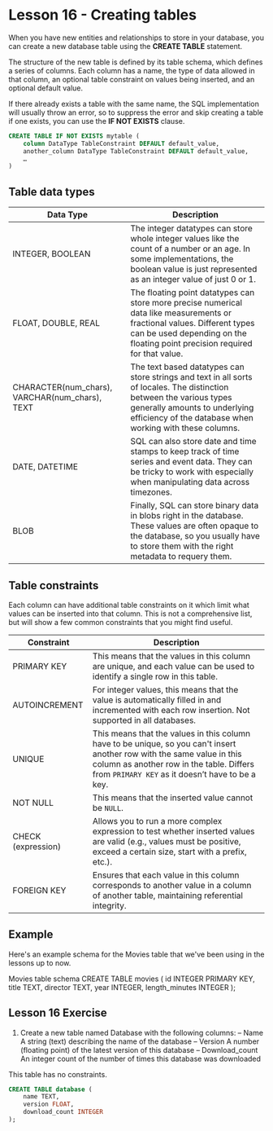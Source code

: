 # Lesson 16 - Creating tables

When you have new entities and relationships to store in your database, you can create a new database table using the **CREATE TABLE** statement.

The structure of the new table is defined by its table schema, which defines a series of columns. Each column has a name, the type of data allowed in that column, an optional table constraint on values being inserted, and an optional default value.

If there already exists a table with the same name, the SQL implementation will usually throw an error, so to suppress the error and skip creating a table if one exists, you can use the **IF NOT EXISTS** clause.

```sql
CREATE TABLE IF NOT EXISTS mytable (
    column DataType TableConstraint DEFAULT default_value,
    another_column DataType TableConstraint DEFAULT default_value,
    …
)
```

## Table data types

| Data Type                            | Description                                                                                                                                                                                                 |
|-------------------------------------|-------------------------------------------------------------------------------------------------------------------------------------------------------------------------------------------------------------|
| INTEGER, BOOLEAN                    | The integer datatypes can store whole integer values like the count of a number or an age. In some implementations, the boolean value is just represented as an integer value of just 0 or 1.              |
| FLOAT, DOUBLE, REAL                 | The floating point datatypes can store more precise numerical data like measurements or fractional values. Different types can be used depending on the floating point precision required for that value.   |
| CHARACTER(num_chars), VARCHAR(num_chars), TEXT | The text based datatypes can store strings and text in all sorts of locales. The distinction between the various types generally amounts to underlying efficiency of the database when working with these columns. |
| DATE, DATETIME                      | SQL can also store date and time stamps to keep track of time series and event data. They can be tricky to work with especially when manipulating data across timezones.                                   |
| BLOB                                | Finally, SQL can store binary data in blobs right in the database. These values are often opaque to the database, so you usually have to store them with the right metadata to requery them.               |

## Table constraints

Each column can have additional table constraints on it which limit what values can be inserted into that column. This is not a comprehensive list, but will show a few common constraints that you might find useful.

| Constraint           | Description                                                                                                                                                                                                                 |
|----------------------|-----------------------------------------------------------------------------------------------------------------------------------------------------------------------------------------------------------------------------|
| PRIMARY KEY          | This means that the values in this column are unique, and each value can be used to identify a single row in this table.                                                                                                   |
| AUTOINCREMENT        | For integer values, this means that the value is automatically filled in and incremented with each row insertion. Not supported in all databases.                                                                          |
| UNIQUE               | This means that the values in this column have to be unique, so you can't insert another row with the same value in this column as another row in the table. Differs from `PRIMARY KEY` as it doesn’t have to be a key.  |
| NOT NULL             | This means that the inserted value cannot be `NULL`.                                                                                                                                                                        |
| CHECK (expression)   | Allows you to run a more complex expression to test whether inserted values are valid (e.g., values must be positive, exceed a certain size, start with a prefix, etc.).                                                   |
| FOREIGN KEY          | Ensures that each value in this column corresponds to another value in a column of another table, maintaining referential integrity.                                                                                       |
## Example

Here's an example schema for the Movies table that we've been using in the lessons up to now.

Movies table schema
CREATE TABLE movies (
    id INTEGER PRIMARY KEY,
    title TEXT,
    director TEXT,
    year INTEGER, 
    length_minutes INTEGER
);

## Lesson 16 Exercise 

1. Create a new table named Database with the following columns:
– Name A string (text) describing the name of the database
– Version A number (floating point) of the latest version of this database
– Download_count An integer count of the number of times this database was downloaded

This table has no constraints.

```sql
CREATE TABLE database (
    name TEXT,
    version FLOAT,
    download_count INTEGER
);
```
